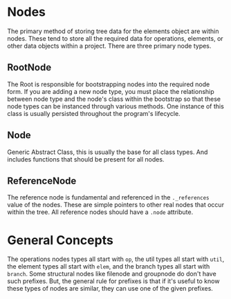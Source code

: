 # Nodes

The primary method of storing tree data for the elements object are within nodes. These tend to store all the required
data for operations, elements, or other data objects within a project. There are three primary node types.

## RootNode

The Root is responsible for bootstrapping nodes into the required node form. If you are adding a new node type, you must
place the relationship between node type and the node's class within the bootstrap so that these node types can be
instanced through various methods. One instance of this class is usually persisted throughout the program's lifecycle.

## Node

Generic Abstract Class, this is usually the base for all class types. And includes functions that should be present for
all nodes.

## ReferenceNode

The reference node is fundamental and referenced in the `._references` value of the nodes. These are simple pointers to
other real nodes that occur within the tree. All reference nodes should have a `.node` attribute.

# General Concepts

The operations nodes types all start with `op`, the util types all start with `util`, the element types all start
with `elem`, and the branch types all start with `branch`. Some structural nodes like filenode and groupnode do don't
have such prefixes. But, the general rule for prefixes is that if it's useful to know these types of nodes are similar,
they can use one of the given prefixes.

